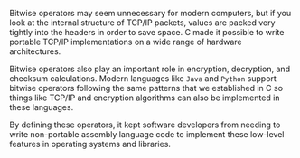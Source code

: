 Bitwise operators may seem unnecessary for modern computers, but if you look at the internal structure
of TCP/IP packets, values are packed very tightly into the headers in order to save space.  C made it possible to write
portable TCP/IP implementations on a wide range of hardware architectures.

Bitwise operators also play an important role in encryption, decryption, and checksum calculations.   Modern languages like
`Java` and `Python` support bitwise operators following the same patterns that we established in C so things like TCP/IP
and encryption algorithms can also be implemented in these languages.

By defining these operators, it kept software developers from needing to write non-portable assembly language code
to implement these low-level features in operating systems and libraries.
